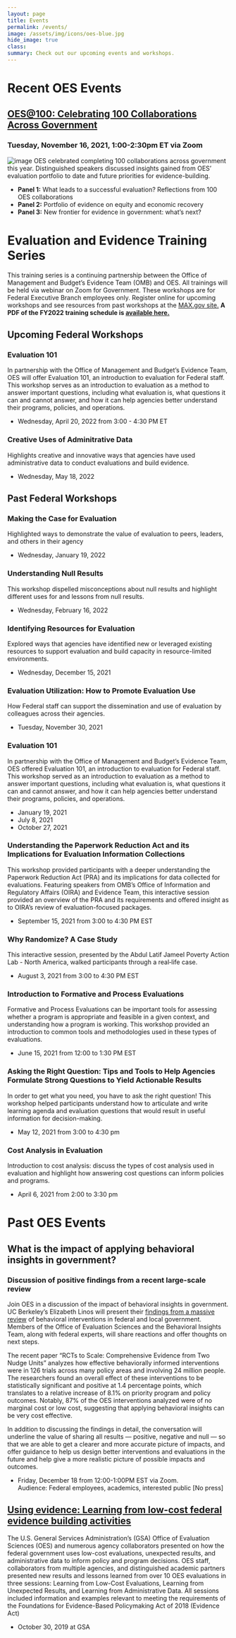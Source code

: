 ```yaml
---
layout: page
title: Events
permalink: /events/
image: /assets/img/icons/oes-blue.jpg
hide_image: true
class:
summary: Check out our upcoming events and workshops.
---
```


# Recent OES Events 
## <a href="{{ site.baseurl}}/oes-at-100" target="_blank">OES@100: Celebrating 100 Collaborations Across Government</a>
### Tuesday, November 16, 2021, 1:00-2:30pm ET via Zoom
![image]({{site.baseurl}}/assets/img/oesat100-subtitle-cropped.png)
OES celebrated completing 100 collaborations across government this year. Distinguished speakers discussed insights gained from OES’ evaluation portfolio to date and future priorities for evidence-building. 
 - **Panel 1:** What leads to a successful evaluation? Reflections from 100 OES collaborations
 - **Panel 2:** Portfolio of evidence on equity and economic recovery 
 - **Panel 3:** New frontier for evidence in government: what’s next?

# Evaluation and Evidence Training Series
This training series is a continuing partnership between the Office of Management and Budget’s Evidence Team (OMB) and OES. All trainings will be held via webinar on Zoom for Government. These workshops are for Federal Executive Branch employees only. Register online for upcoming workshops and see resources from past workshops at the <a href="https://community.max.gov/x/yrHGe" target="_blank">MAX.gov site.</a> **A PDF of the FY2022 training schedule is <a href="http://oes.gsa.gov/assets/files/FY2022-training-calendar.pdf" target="_blank">available here.</a>**

## Upcoming Federal Workshops

### Evaluation 101
In partnership with the Office of Management and Budget’s Evidence Team, OES will offer Evaluation 101, an introduction to evaluation for Federal staff. This workshop serves as an introduction to evaluation as a method to answer important questions, including what evaluation is, what questions it can and cannot answer, and how it can help agencies better understand their programs, policies, and operations.
- Wednesday, April 20, 2022 from 3:00 - 4:30 PM ET

### Creative Uses of Adminitrative Data
Highlights creative and innovative ways that agencies have used administrative data to conduct evaluations and build evidence.
- Wednesday, May 18, 2022

## Past Federal Workshops

### Making the Case for Evaluation
Highlighted ways to demonstrate the value of evaluation to peers, leaders, and others in their agency
- Wednesday, January 19, 2022

### Understanding Null Results
This workshop dispelled misconceptions about null results and highlight different uses for and lessons from null results.
- Wednesday, February 16, 2022

### Identifying Resources for Evaluation
Explored ways that agencies have identified new or leveraged existing resources to support evaluation and build capacity in resource-limited environments.
- Wednesday, December 15, 2021

### Evaluation Utilization: How to Promote Evaluation Use
How Federal staff can support the dissemination and use of evaluation by colleagues across their agencies.
 - Tuesday, November 30, 2021

### Evaluation 101
In partnership with the Office of Management and Budget’s Evidence Team, OES offered Evaluation 101, an introduction to evaluation for Federal staff. This workshop served as an introduction to evaluation as a method to answer important questions, including what evaluation is, what questions it can and cannot answer, and how it can help agencies better understand their programs, policies, and operations.
- January 19, 2021
- July 8, 2021
- October 27, 2021

### Understanding the Paperwork Reduction Act and its Implications for Evaluation Information Collections
This workshop provided participants with a deeper understanding the Paperwork Reduction Act (PRA) and its implications for data collected for evaluations. Featuring speakers from OMB’s Office of Information and Regulatory Affairs (OIRA) and Evidence Team, this interactive session provided an overview of the PRA and its requirements and offered insight as to OIRA’s review of evaluation-focused packages. 
- September 15, 2021 from 3:00 to 4:30 PM EST

### Why Randomize? A Case Study
This interactive session, presented by the Abdul Latif Jameel Poverty Action Lab - North America, walked participants through a real‐life case.
- August 3, 2021 from 3:00 to 4:30 PM EST

### Introduction to Formative and Process Evaluations
Formative and Process Evaluations can be important tools for assessing whether a program is appropriate and feasible in a given context, and understanding how a program is working. This workshop provided an introduction to common tools and methodologies used in these types of evaluations. 
- June 15, 2021 from 12:00 to 1:30 PM EST

### Asking the Right Question: Tips and Tools to Help Agencies Formulate Strong Questions to Yield Actionable Results
In order to get what you need, you have to ask the right question! This workshop helped participants understand how to articulate and write learning agenda and evaluation questions that would result in useful information for decision-making.
- May 12, 2021 from 3:00 to 4:30 pm

### Cost Analysis in Evaluation
Introduction to cost analysis: discuss the types of cost analysis used in evaluation and highlight how answering cost questions can inform policies and programs. 
- April 6, 2021 from 2:00 to 3:30 pm

# Past OES Events
## What is the impact of applying behavioral insights in government? 
### Discussion of positive findings from a recent large-scale review
Join OES in a discussion of the impact of behavioral insights in government. UC Berkeley’s Elizabeth Linos will present their <a href="https://www.nber.org/papers/w27594" target="_blank">findings from a massive review</a> of behavioral interventions in federal and local government. Members of the Office of Evaluation Sciences and the Behavioral Insights Team, along with federal experts, will share reactions and offer thoughts on next steps. 

The recent paper “RCTs to Scale: Comprehensive Evidence from Two Nudge Units” analyzes how effective behaviorally informed interventions were in 126 trials across many policy areas and involving 24 million people. The researchers found an overall effect of these interventions to be statistically significant and positive at 1.4 percentage points, which translates to a relative increase of 8.1% on priority program and policy outcomes.  Notably, 87% of the OES interventions analyzed were of no marginal cost or low cost, suggesting  that applying behavioral insights can be very cost effective. 

In addition to discussing the findings in detail, the conversation will underline the value of sharing all results — positive, negative and null — so that we are able to get a clearer and more accurate picture of impacts, and offer guidance to help us design better interventions and evaluations in the future and help give a more realistic picture of possible impacts and outcomes. 
- Friday, December 18 from 12:00-1:00PM EST via Zoom. 
<br/>Audience: Federal employees, academics, interested public [No press]

## <a href="https://oes.gsa.gov/2019annualevent" target="_blank">Using evidence: Learning from low-cost federal evidence building activities</a>
The U.S. General Services Administration’s (GSA) Office of Evaluation Sciences (OES) and numerous agency collaborators presented on how the federal government uses low-cost evaluations, unexpected results, and administrative data to inform policy and program decisions. OES staff, collaborators from multiple agencies, and distinguished academic partners presented new results and lessons learned from over 10 OES evaluations in three sessions: Learning from Low-Cost Evaluations, Learning from Unexpected Results, and Learning from Administrative Data. All sessions included information and examples relevant to meeting the requirements of the Foundations for Evidence-Based Policymaking Act of 2018 (Evidence Act)
- October 30, 2019 at GSA

